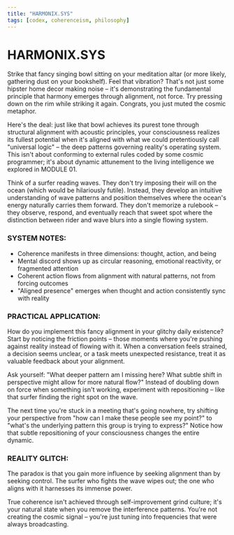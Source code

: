 ```yaml
---
title: "HARMONIX.SYS"
tags: [codex, coherenceism, philosophy]
---
```


# HARMONIX.SYS

Strike that fancy singing bowl sitting on your meditation altar (or more likely, gathering dust on your bookshelf). Feel that vibration? That's not just some hipster home decor making noise – it's demonstrating the fundamental principle that harmony emerges through alignment, not force. Try pressing down on the rim while striking it again. Congrats, you just muted the cosmic metaphor.

Here's the deal: just like that bowl achieves its purest tone through structural alignment with acoustic principles, your consciousness realizes its fullest potential when it's aligned with what we could pretentiously call "universal logic" – the deep patterns governing reality's operating system. This isn't about conforming to external rules coded by some cosmic programmer; it's about dynamic attunement to the living intelligence we explored in MODULE 01.

Think of a surfer reading waves. They don't try imposing their will on the ocean (which would be hilariously futile). Instead, they develop an intuitive understanding of wave patterns and position themselves where the ocean's energy naturally carries them forward. They don't memorize a rulebook – they observe, respond, and eventually reach that sweet spot where the distinction between rider and wave blurs into a single flowing system.

### SYSTEM NOTES:

- Coherence manifests in three dimensions: thought, action, and being
- Mental discord shows up as circular reasoning, emotional reactivity, or fragmented attention
- Coherent action flows from alignment with natural patterns, not from forcing outcomes
- "Aligned presence" emerges when thought and action consistently sync with reality

### PRACTICAL APPLICATION:

How do you implement this fancy alignment in your glitchy daily existence? Start by noticing the friction points – those moments where you're pushing against reality instead of flowing with it. When a conversation feels strained, a decision seems unclear, or a task meets unexpected resistance, treat it as valuable feedback about your alignment.

Ask yourself: "What deeper pattern am I missing here? What subtle shift in perspective might allow for more natural flow?" Instead of doubling down on force when something isn't working, experiment with repositioning – like that surfer finding the right spot on the wave.

The next time you're stuck in a meeting that's going nowhere, try shifting your perspective from "how can I make these people see my point?" to "what's the underlying pattern this group is trying to express?" Notice how that subtle repositioning of your consciousness changes the entire dynamic.

### REALITY GLITCH:

The paradox is that you gain more influence by seeking alignment than by seeking control. The surfer who fights the wave wipes out; the one who aligns with it harnesses its immense power.

True coherence isn't achieved through self-improvement grind culture; it's your natural state when you remove the interference patterns. You're not creating the cosmic signal – you're just tuning into frequencies that were always broadcasting.
